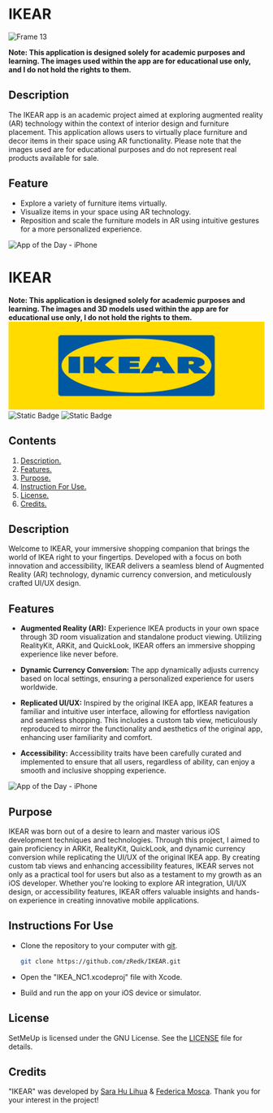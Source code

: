 # IKEAR

![Frame 13](https://github.com/SaraHuLihua/IKEA_AR/assets/148463154/29f246eb-7b40-4200-95c5-643d44cf5923)


**Note: This application is designed solely for academic purposes and learning. The images used within the app are for educational use only, and I do not hold the rights to them.**

## Description
The IKEAR app is an academic project aimed at exploring augmented reality (AR) technology within the context of interior design and furniture placement. This application allows users to virtually place furniture and decor items in their space using AR functionality. Please note that the images used are for educational purposes and do not represent real products available for sale.

## Feature
- Explore a variety of furniture items virtually.
- Visualize items in your space using AR technology.
- Reposition and scale the furniture models in AR using intuitive gestures for a more personalized experience.

![App of the Day - iPhone](https://github.com/SaraHuLihua/IKEA_AR/assets/148463154/715f6f2f-4107-4aa7-a457-0562cc42bb0b)


# IKEAR
**Note: This application is designed solely for academic purposes and learning. The images and 3D models used within the app are for educational use only, I do not hold the rights to them.**
![Banner](https://github.com/zRedk/IKEAR/blob/main/Banner.jpeg)
![Static Badge](https://img.shields.io/badge/XCode_Version-15.0-green?style=flat&logo=xcode) ![Static Badge](https://img.shields.io/badge/Swift_Version-5.9-green?style=flat&logo=swift) 

## Contents

1. [ Description. ](#desc)
2. [ Features. ](#features)
3. [ Purpose. ](#purpose)
4. [ Instruction For Use. ](#instruction)
5. [ License. ](#license)
6. [ Credits. ](#credits)

<a name="desc"></a>
## Description

Welcome to IKEAR, your immersive shopping companion that brings the world of IKEA right to your fingertips. Developed with a focus on both innovation and accessibility, IKEAR delivers a seamless blend of Augmented Reality (AR) technology, dynamic currency conversion, and meticulously crafted UI/UX design.

<a name="features"></a>
## Features

 - **Augmented Reality (AR):** Experience IKEA products in your own space through 3D room visualization and standalone product viewing. Utilizing RealityKit, ARKit, and QuickLook, IKEAR offers an immersive shopping experience like never before.

 - **Dynamic Currency Conversion:** The app dynamically adjusts currency based on local settings, ensuring a personalized experience for users worldwide.

 - **Replicated UI/UX:** Inspired by the original IKEA app, IKEAR features a familiar and intuitive user interface, allowing for effortless navigation and seamless shopping. This includes a custom tab view, meticulously reproduced to mirror the functionality and aesthetics of the original app, enhancing user familiarity and comfort.

 - **Accessibility:** Accessibility traits have been carefully curated and implemented to ensure that all users, regardless of ability, can enjoy a smooth and inclusive shopping experience.

![App of the Day - iPhone](https://github.com/SaraHuLihua/IKEA_AR/assets/148463154/715f6f2f-4107-4aa7-a457-0562cc42bb0b)

<a name="purpose"></a>
## Purpose

IKEAR was born out of a desire to learn and master various iOS development techniques and technologies. Through this project, I aimed to gain proficiency in ARKit, RealityKit, QuickLook, and dynamic currency conversion while replicating the UI/UX of the original IKEA app. By creating custom tab views and enhancing accessibility features, IKEAR serves not only as a practical tool for users but also as a testament to my growth as an iOS developer. Whether you're looking to explore AR integration, UI/UX design, or accessibility features, IKEAR offers valuable insights and hands-on experience in creating innovative mobile applications.

<a name="instruction"></a>
## Instructions For Use

* Clone the repository to your computer with [git](https://git-scm.com/).

  ```bash
  git clone https://github.com/zRedk/IKEAR.git
  ```
* Open the "IKEA_NC1.xcodeproj" file with Xcode.

* Build and run the app on your iOS device or simulator.

<a name="license"></a>
## License

SetMeUp is licensed under the GNU License. See the [LICENSE](https://github.com/zRedk/IKEAR/blob/main/LICENSE) file for details.

<a name="credits"></a>
## Credits

"IKEAR" was developed by [Sara Hu Lihua](https://github.com/sarahulihua) & [Federica Mosca](https://github.com/zRedk). Thank you for your interest in the project!
